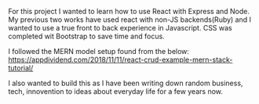 For this project I wanted to learn how to use React with Express and Node.
My previous two works have used react with non-JS backends(Ruby) and I wanted to use a true front to back experience in Javascript.
CSS was completed wit Bootstrap to save time and focus.

I followed the MERN model setup found from the below:
https://appdividend.com/2018/11/11/react-crud-example-mern-stack-tutorial/

I also wanted to build this as I have been writing down random business, tech, innovention to ideas about everyday life for a few years now.

